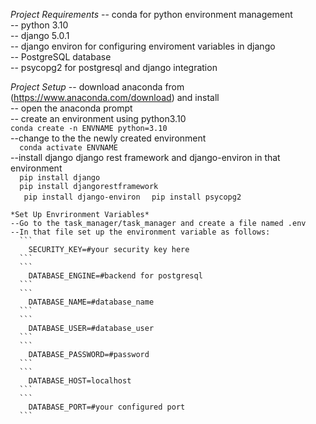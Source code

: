 *Project Requirements*
  -- conda for python environment management  
  -- python 3.10  
  -- django 5.0.1  
  -- django environ for configuring enviroment variables in django  
  -- PostgreSQL database  
  -- psycopg2 for postgresql and django integration  


*Project Setup*
    -- download anaconda from (https://www.anaconda.com/download)  and install  
    -- open the anaconda prompt  
    -- create an environment using python3.10  
    ```
      conda create -n ENVNAME python=3.10  
    ```  
    --change to the the newly created environment    
    ```  
      conda activate ENVNAME    
    ```  
    --install django django rest framework and django-environ in that environment      
    ```  
      pip install django    
    ```    
    ```  
      pip install djangorestframework  
    ```  
    ```   
      pip install django-environ  
    ```
    ```
      pip install psycopg2    
    ```  
    
    
    *Set Up Envrironment Variables*  
    --Go to the task_manager/task_manager and create a file named .env  
    --In that file set up the environment variable as follows:  
      ```
        SECURITY_KEY=#your security key here 
      ```  
      ```  
        DATABASE_ENGINE=#backend for postgresql  
      ```  
      ```  
        DATABASE_NAME=#database_name  
      ```  
      ```
        DATABASE_USER=#database_user  
      ```  
      ```  
        DATABASE_PASSWORD=#password     
      ```  
      ```  
        DATABASE_HOST=localhost  
      ```  
      ```  
        DATABASE_PORT=#your configured port
      ```  
    
    
    
    
    
  
